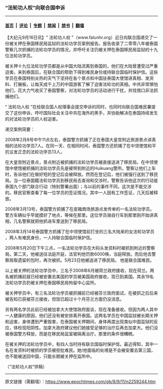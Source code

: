 ### “法轮功人权”向联合国申诉

---

#### [首页](../../../..?n2259244) &nbsp;|&nbsp; [评论](../../../../../epoch-comment?n2259244) &nbsp;|&nbsp; [专题](../../../../../epoch-special?n2259244) &nbsp;|&nbsp; [禁闻](../../../../../epoch-news?n2259244) &nbsp;|&nbsp; [禁书](../../../../../books?n2259244) &nbsp;|&nbsp; [翻墙](https://github.com/gfw-breaker/nogfw/blob/master/README.md?n2259244)


<div class="post_content" id="artbody" itemprop="articleBody">
 <!-- article content begin -->
 <p>
  【大纪元9月16日讯】“
  <ok href="https://www.epochtimes.com/gb/tag/%E6%B3%95%E8%BD%AE%E5%8A%9F%E4%BA%BA%E6%9D%83.html">
   法轮功人权
  </ok>
  ”（www.falunhr.org）近日向联合国递交了一份被关押在泰国移民局监狱的法轮功学员案例报告。报告收录了二零零八年被泰国警察几次抓捕的法轮功学员的情况，并呼吁关注仍被关押在泰国移民局监狱的十九位法轮功学员。
 </p>
 <p>
  被关押十九位法轮功学员都是从中国大陆流离到泰国的，他们在大陆曾遭受过严重迫害。来到泰国后，在联合国的帮助下得到难民身份或持联合国临时保护信。这些学员在泰国特别炎热的天气下坚持在各个景点和中国驻泰国大使馆讲真相、发资料、打展板，让每天成千上万的中国游客了解了迫害法轮功的真相。中共非常惧怕他们，花大力气收买了泰国警察，对法轮功学员的活动进行干扰，并找借口非法抓捕他们。
 </p>
 <p>
  “
  <ok href="https://www.epochtimes.com/gb/tag/%E6%B3%95%E8%BD%AE%E5%8A%9F%E4%BA%BA%E6%9D%83.html">
   法轮功人权
  </ok>
  ”在给联合国人权理事会提交申诉的同时，也同时向联合国难民署提交了这份申诉，呼吁国际社会关注中共在海外的黑手，并协助解决在泰国持续发生的对法轮功学员的人权迫害。
 </p>
 <p>
  递交案例简要：
 </p>
 <p>
  2008年2月8号中午11点左右，泰国警方抓捕了正在泰国大皇宫附近旅游景点讲真相的法轮功学员7人。在同一天、在相同时间，泰国警方还抓捕了在中领使馆和平抗议发正念的法轮功学员13人。
 </p>
 <p>
  在大皇宫附近景点，景点附近被抓捕的法轮功学员被直接送进了移民局。在中领使馆中使馆被抓捕的法轮功学员先是被带到附近的Huikuang警所。警察让他们上车时，告诉他们在做好短的登记后会被释放。然而在登记后，他们被强行送到了移民局。当一位泰国籍法轮功学员到移民局去查询和交涉时，警察告诉他这次的行动是泰国九个部门联合行动（特别警署出面）；与以前的事件不同，这次是不能交涉的。移民官察查看了每一位学员的签证情况。其中一人因有工作签证，几天后被释放。
 </p>
 <p>
  2008年3月13号，泰国警方抓捕了在皮箱商场旅游点发传单的一名法轮功学员。警方车辆似乎早就摸好了地点，等候在那里。这位学员骑自行车到那里刚开始讲真相，几名警察就把他抓进车里送到了移民局。
 </p>
 <p>
  2008年3月14号泰国警方抓捕了在中领使馆前打坐的三名大陆来的女法轮功学员 ，两人有难民身份，一人持联合国临时保护信。
 </p>
 <p>
  2008年5月20日下午三点，一名法轮功学员在大码头发资料时被抓到附近的警察局。第二天，他被送往法庭开庭，法官判他罚款6000株，当庭释放。而后他去警察局取遗留的包时，再次被抓。5月23日他被送进了移民局。  他是联合国难民。
 </p>
 <p>
  以上被关押的法轮功学员中，三名于2008年6月被荷兰政府接收，现在荷兰。两名被抓捕前就已经被安置去美国的学员被美国政府接收，现已到美国。其余19名法轮功学员扔被关押在泰国移民局拘留中心监所。
 </p>
 <p>
  被关押学员中，有三名法轮功学员被抓捕前已经被芬兰政府面试，在被抓之后后来被告知已获被芬兰接收，但现已超过十个月芬兰方面仍没消息。
 </p>
 <p>
  另有两名学员此前已经被加拿大大使馆政府面谈，现在准备接收。但因为两人其中一人健康的原因，他们还没有被安排离开泰国。这两名学员在中国监狱被长期关押和迫害，身体遭到严重毁害，在泰国被关押期间，身体再度出现类似中国监狱的反应，体检现阳阴性。加拿大政府建议他们她接受足够的治疗后再去加拿大。他们没被泰国警方释放，而是在移民局监室被隔离治疗。那里的条件很糟糕。
 </p>
 <p>
  在被关押的法轮功学员中，有四人当时持有联合国临时保护信。最近得知，其中一名在发资料时被抓的学员被拒批难民。她/他面临的处境是不会被安置去第三国，也不能被送回中国，只能长期被关押在监所中。
 </p>
 <p>
  （“法轮功人权”供稿）
  <font color="#ffffff">
   (http://www.dajiyuan.com)
  </font>
 </p>
 <!-- article content end -->
 <div id="below_article_ad">
 </div>
</div>


---

原文链接（需翻墙）：https://www.epochtimes.com/gb/8/9/11/n2259244.htm
